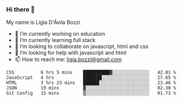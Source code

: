 ### Hi there 👋

My name is Lígia D'Ávila Bozzi

- 🔭 I’m currently working on education
- 🌱 I’m currently learning full stack
- 👯 I’m looking to collaborate on javascript, html and css
- 🤔 I’m looking for help with javascript and html
- 📫 How to reach me: ligia.bozzi@gmail.com

<!--START_SECTION:waka-->
```text
CSS          6 hrs 5 mins    ██████████▓░░░░░░░░░░░░░░   42.01 % 
JavaScript   4 hrs           ███████░░░░░░░░░░░░░░░░░░   27.65 % 
HTML         3 hrs 23 mins   ██████░░░░░░░░░░░░░░░░░░░   23.46 % 
JSON         19 mins         ▓░░░░░░░░░░░░░░░░░░░░░░░░   02.30 % 
Git Config   15 mins         ▒░░░░░░░░░░░░░░░░░░░░░░░░   01.73 % 
```
<!--END_SECTION:waka-->

<!--
**ligiadavilabozzi/ligiadavilabozzi** is a ✨ _special_ ✨ repository because its `README.md` (this file) appears on your GitHub profile.
-->


